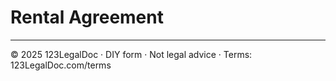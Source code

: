 # Rental Agreement

---

© 2025 123LegalDoc · DIY form · Not legal advice · Terms: 123LegalDoc.com/terms
